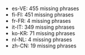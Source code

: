 - es-VE: 455 missing phrases
- fi-FI: 451 missing phrases
- fr-FR: 4 missing phrases
- it-IT: 349 missing phrases
- ko-KR: 71 missing phrases
- nl-NL: 4 missing phrases
- zh-CN: 19 missing phrases
